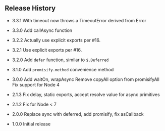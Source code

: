 ## Release History

* 3.3.1 With timeout now throws a TimeoutError derived from Error

* 3.3.0 Add callAsync function

* 3.2.2 Actually use explicit exports per #16.
* 3.2.1 Use explicit exports per #16.
* 3.2.0 Add `defer` function, similar to `$.Deferred`
* 3.1.0 Add `promisify.method` convenience method
* 3.0.0 Add waitOn, wrapAsync
        Remove copyAll option from promisifyAll
        Fix support for Node 4
* 2.1.3 Fix delay, static exports, accept resolve value for async primitives
* 2.1.2 Fix for Node < 7
* 2.0.0 Replace sync with deferred, add promisify, fix asCallback
* 1.0.0 Initial release
